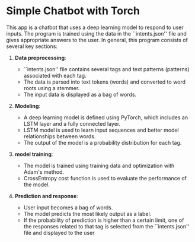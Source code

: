 # Simple Chatbot with Torch


This app is a chatbot that uses a deep learning model to respond to user inputs. The program is trained using the data in the ``intents.json'' file and gives appropriate answers to the user. In general, this program consists of several key sections:

1. **Data preprocessing**:
    - ``intents.json'' file contains several tags and text patterns (patterns) associated with each tag.
    - The data is parsed into text tokens (words) and converted to word roots using a stemmer.
    - The input data is displayed as a bag of words.

2. **Modeling**:
    - A deep learning model is defined using PyTorch, which includes an LSTM layer and a fully connected layer.
    - LSTM model is used to learn input sequences and better model relationships between words.
    - The output of the model is a probability distribution for each tag.

3. **model training**:
    - The model is trained using training data and optimization with Adam's method.
    - CrossEntropy cost function is used to evaluate the performance of the model.

4. **Prediction and response**:
    - User input becomes a bag of words.
    - The model predicts the most likely output as a label.
    - If the probability of prediction is higher than a certain limit, one of the responses related to that tag is selected from the ``intents.json'' file and displayed to the user
